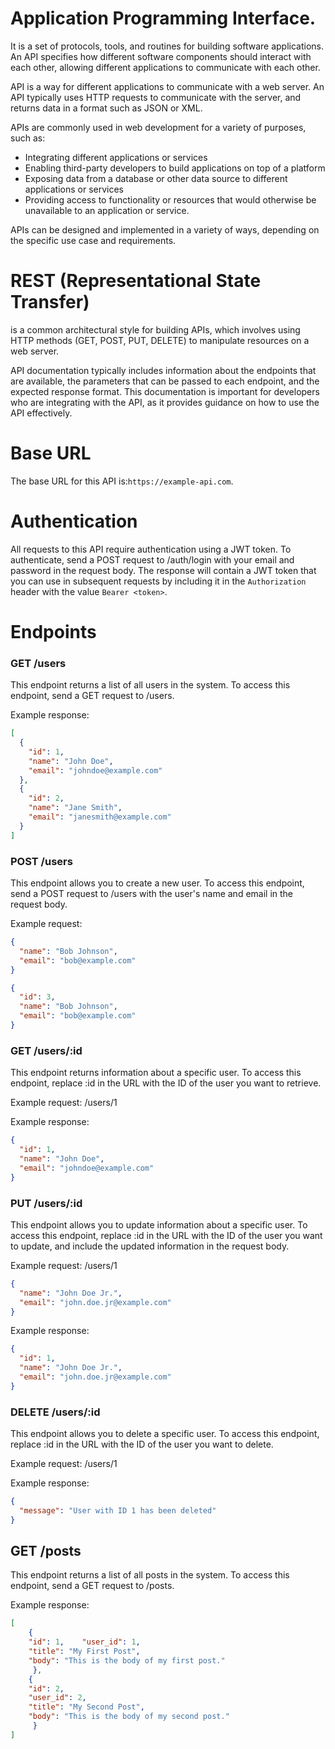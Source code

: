 <h1>Application Programming Interface.</h1>

It is a set of protocols, tools, and routines for building software applications.
An API specifies how different software components should interact with each other, allowing different applications to communicate with each other.

API is a way for different applications to communicate with a web server.
An API typically uses HTTP requests to communicate with the server, and returns data in a format such as JSON or XML.

APIs are commonly used in web development for a variety of purposes, such as:

- Integrating different applications or services
- Enabling third-party developers to build applications on top of a platform
- Exposing data from a database or other data source to different applications or services
- Providing access to functionality or resources that would otherwise be unavailable to an application or service.

APIs can be designed and implemented in a variety of ways, depending on the specific use case and requirements.
# REST (Representational State Transfer)
is a common architectural style for building APIs, which involves using HTTP methods (GET, POST, PUT, DELETE) to manipulate resources on a web server.

API documentation typically includes information about the endpoints that are available, the parameters that can be passed to each endpoint, and the expected response format. This documentation is important for developers who are integrating with the API, as it provides guidance on how to use the API effectively.

# Base URL
The base URL for this API is:`https://example-api.com`.

# Authentication
All requests to this API require authentication using a JWT token.
To authenticate, send a POST request to /auth/login with your email and password in the request body.
The response will contain a JWT token that you can use in subsequent requests by including it in the `Authorization` header with the value `Bearer <token>`.

# Endpoints

### GET /users
This endpoint returns a list of all users in the system. To access this endpoint, send a GET request to /users.

Example response:
```json
[
  {
    "id": 1,
    "name": "John Doe",
    "email": "johndoe@example.com"
  },
  {
    "id": 2,
    "name": "Jane Smith",
    "email": "janesmith@example.com"
  }
]

```
### POST /users
This endpoint allows you to create a new user. To access this endpoint, send a POST request to /users with the user's name and email in the request body.

Example request:
```json
{
  "name": "Bob Johnson",
  "email": "bob@example.com"
}
```

```json
{
  "id": 3,
  "name": "Bob Johnson",
  "email": "bob@example.com"
}
```
### GET /users/:id
This endpoint returns information about a specific user. To access this endpoint, replace :id in the URL with the ID of the user you want to retrieve.

Example request: /users/1

Example response:
```json
{
  "id": 1,
  "name": "John Doe",
  "email": "johndoe@example.com"
}
```
### PUT /users/:id
This endpoint allows you to update information about a specific user. To access this endpoint, replace :id in the URL with the ID of the user you want to update, and include the updated information in the request body.

Example request: /users/1
```json
{
  "name": "John Doe Jr.",
  "email": "john.doe.jr@example.com"
}
```
Example response:
```json
{
  "id": 1,
  "name": "John Doe Jr.",
  "email": "john.doe.jr@example.com"
}
```
### DELETE /users/:id
This endpoint allows you to delete a specific user. To access this endpoint, replace :id in the URL with the ID of the user you want to delete.

Example request: /users/1

Example response:
```json
{
  "message": "User with ID 1 has been deleted"
}
```
## GET /posts
This endpoint returns a list of all posts in the system.
To access this endpoint, send a GET request to /posts.

Example response:
```json
[ 
    {    
    "id": 1,    "user_id": 1,
    "title": "My First Post",
    "body": "This is the body of my first post." 
     },
    {
    "id": 2,
    "user_id": 2,
    "title": "My Second Post",
    "body": "This is the body of my second post."
     }
]
```